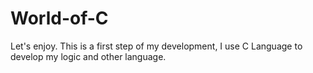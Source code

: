 # World-of-C
Let's enjoy.
This is a first step of my development, I use C Language to develop my logic and other language.
